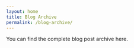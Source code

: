 ```yaml
---
layout: home
title: Blog Archive
permalink: /blog-archive/
---
```


You can find the complete blog post archive here.